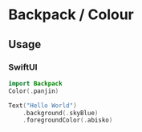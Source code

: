 # Backpack / Colour

## Usage

### SwiftUI

```swift
import Backpack
Color(.panjin)

Text("Hello World")
    .background(.skyBlue)
    .foregroundColor(.abisko)

```
